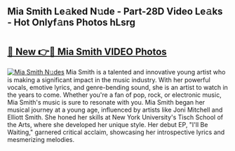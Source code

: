 ## Mia Smith Le𝚊ked N𝚞de - Part-28D Video Le𝚊ks - Hot Onlyf𝚊ns Photos hLsrg

# <h2><a href="http://ac50736.deff.icu/?id=Mia+Smith">🔗 New 👉🔴 Mia Smith VIDEO Photos</a></h2>

[![Mia Smith N𝚞des](https://i.imgur.com/rIISA9y.gif)](http://ac50736.deff.icu/?id=Mia+Smith)
Mia Smith is a talented and innovative young artist who is making a significant impact in the music industry. With her powerful vocals, emotive lyrics, and genre-bending sound, she is an artist to watch in the years to come. Whether you're a fan of pop, rock, or electronic music, Mia Smith's music is sure to resonate with you. Mia Smith began her musical journey at a young age, influenced by artists like Joni Mitchell and Elliott Smith. She honed her skills at New York University's Tisch School of the Arts, where she developed her unique style. Her debut EP, "I'll Be Waiting," garnered critical acclaim, showcasing her introspective lyrics and mesmerizing melodies.
